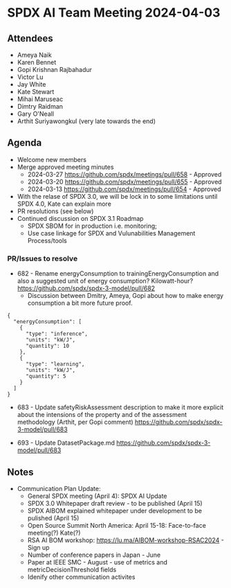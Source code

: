 # SPDX AI Team Meeting 2024-04-03

## Attendees
- Ameya Naik
- Karen Bennet
- Gopi Krishnan Rajbahadur
- Victor Lu
- Jay White
- Kate Stewart
- Mihai Maruseac
- Dimtry Raidman
- Gary O'Neall
- Arthit Suriyawongkul (very late towards the end)

## Agenda
- Welcome new members
- Merge approved meeting minutes
  - 2024-03-27 https://github.com/spdx/meetings/pull/658 - Approved
  - 2024-03-20 https://github.com/spdx/meetings/pull/655 - Approved
  - 2024-03-13 https://github.com/spdx/meetings/pull/654 - Approved
- With the relase of SPDX 3.0, we will be lock in to some limitations until SPDX 4.0,
  Kate can explain more
- PR resolutions (see below)
- Continued discussion on SPDX 3.1 Roadmap
  - SPDX SBOM for in production i.e. monitoring;
  - Use case linkage for SPDX and Vulunabilities Management Process/tools

### PR/Issues to resolve 
- 682 - Rename energyConsumption to trainingEnergyConsumption and also
  a suggested unit of energy consumption? Kilowatt-hour?
  https://github.com/spdx/spdx-3-model/pull/682
  - Discussion between Dmitry, Ameya, Gopi about how to make energy consumption a bit more future proof.
```
{
  "energyConsumption": [
    {
      "type": "inference",
      "units": "kW/J",
      "quantity": 10
    },
    {
      "type": "learning",
      "units": "kW/J",
      "quantity": 5
    }
  ]
}
```

- 683 - Update safetyRiskAssessment description to make it more explicit
  about the intensions of the property and of the assessment methodology
  (Arthit, per Gopi comment)
  https://github.com/spdx/spdx-3-model/pull/683

- 693 - Update DatasetPackage.md
  https://github.com/spdx/spdx-3-model/pull/683

## Notes
- Communication Plan Update:
  - General SPDX meeting (April 4): SPDX AI Update
  - SPDX 3.0 Whitepaper draft review - to be  published (April 15)
  - SPDX AIBOM explained whitepaper under development to be pulished (April 15)
  - Open Source Summit North America: April 15-18: Face-to-face meeting(?) Kate(?)
  - RSA AI BOM workshop: https://lu.ma/AIBOM-workshop-RSAC2024 - Sign up
  - Number of conference papers in Japan - June
  - Paper at IEEE SMC - August - use of metrics and metricDecisionThreshold fields
  - Idenify other communication activites
